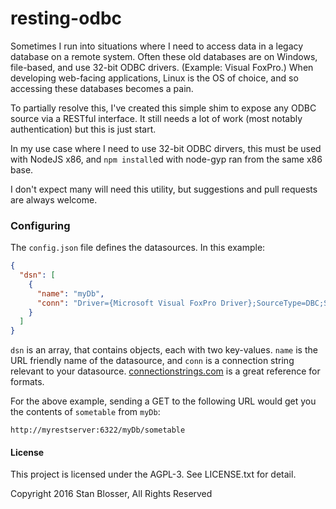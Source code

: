 # resting-odbc

Sometimes I run into situations where I need to access data in a legacy database on a remote system. Often these old databases are on Windows, file-based, and use 32-bit ODBC drivers. (Example: Visual FoxPro.) When developing web-facing applications, Linux is the OS of choice, and so accessing these databases becomes a pain.

To partially resolve this, I've created this simple shim to expose any ODBC source via a RESTful interface. It still needs a lot of work (most notably authentication) but this is just start.

In my use case where I need to use 32-bit ODBC dirvers, this must be used with NodeJS x86, and `npm install`ed with node-gyp ran from the same x86 base.

I don't expect many will need this utility, but suggestions and pull requests are always welcome.

### Configuring

The `config.json` file defines the datasources. In this example:

```json
{
  "dsn": [
    {
      "name": "myDb",
      "conn": "Driver={Microsoft Visual FoxPro Driver};SourceType=DBC;SourceDB=E:\\DB\\somedir\\mydatabase.dbc;Exclusive=No;NULL=NO;Collate=Machine;BACKGROUNDFETCH=NO;DELETED=YES;"
    }
  ]
}
```

`dsn` is an array, that contains objects, each with two key-values. `name` is the URL friendly name of the datasource, and `conn` is a connection string relevant to your datasource. [connectionstrings.com](https://www.connectionstrings.com/) is a great reference for formats.

For the above example, sending a GET to the following URL would get you the contents of `sometable` from `myDb`:

`http://myrestserver:6322/myDb/sometable`

#### License

This project is licensed under the AGPL-3. See LICENSE.txt for detail.

Copyright 2016 Stan Blosser, All Rights Reserved
